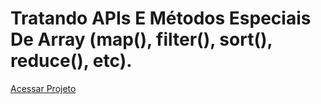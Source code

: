 # Tratando APIs E Métodos Especiais De Array (map(), filter(), sort(), reduce(), etc).


[Acessar Projeto](https://alura-books-metodos-de-array-ten.vercel.app/)


